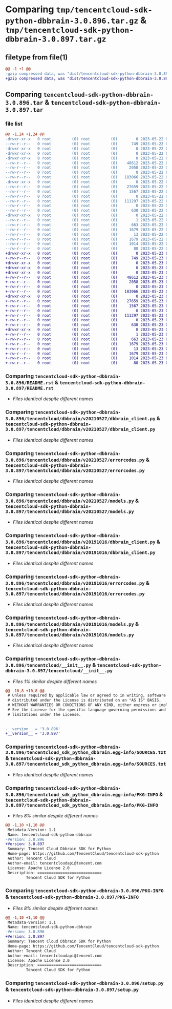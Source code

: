 # Comparing `tmp/tencentcloud-sdk-python-dbbrain-3.0.896.tar.gz` & `tmp/tencentcloud-sdk-python-dbbrain-3.0.897.tar.gz`

## filetype from file(1)

```diff
@@ -1 +1 @@
-gzip compressed data, was "dist/tencentcloud-sdk-python-dbbrain-3.0.896.tar", last modified: Mon May 22 00:20:51 2023, max compression
+gzip compressed data, was "dist/tencentcloud-sdk-python-dbbrain-3.0.897.tar", last modified: Tue May 23 02:20:21 2023, max compression
```

## Comparing `tencentcloud-sdk-python-dbbrain-3.0.896.tar` & `tencentcloud-sdk-python-dbbrain-3.0.897.tar`

### file list

```diff
@@ -1,24 +1,24 @@
-drwxr-xr-x   0 root         (0) root         (0)        0 2023-05-22 00:20:51.000000 tencentcloud-sdk-python-dbbrain-3.0.896/
--rw-r--r--   0 root         (0) root         (0)      749 2023-05-22 00:20:51.000000 tencentcloud-sdk-python-dbbrain-3.0.896/README.rst
-drwxr-xr-x   0 root         (0) root         (0)        0 2023-05-22 00:20:51.000000 tencentcloud-sdk-python-dbbrain-3.0.896/tencentcloud/
-drwxr-xr-x   0 root         (0) root         (0)        0 2023-05-22 00:20:51.000000 tencentcloud-sdk-python-dbbrain-3.0.896/tencentcloud/dbbrain/
-drwxr-xr-x   0 root         (0) root         (0)        0 2023-05-22 00:20:51.000000 tencentcloud-sdk-python-dbbrain-3.0.896/tencentcloud/dbbrain/v20210527/
--rw-r--r--   0 root         (0) root         (0)    48612 2023-05-22 00:20:51.000000 tencentcloud-sdk-python-dbbrain-3.0.896/tencentcloud/dbbrain/v20210527/dbbrain_client.py
--rw-r--r--   0 root         (0) root         (0)     2058 2023-05-22 00:20:51.000000 tencentcloud-sdk-python-dbbrain-3.0.896/tencentcloud/dbbrain/v20210527/errorcodes.py
--rw-r--r--   0 root         (0) root         (0)        0 2023-05-22 00:20:51.000000 tencentcloud-sdk-python-dbbrain-3.0.896/tencentcloud/dbbrain/v20210527/__init__.py
--rw-r--r--   0 root         (0) root         (0)   183066 2023-05-22 00:20:51.000000 tencentcloud-sdk-python-dbbrain-3.0.896/tencentcloud/dbbrain/v20210527/models.py
-drwxr-xr-x   0 root         (0) root         (0)        0 2023-05-22 00:20:51.000000 tencentcloud-sdk-python-dbbrain-3.0.896/tencentcloud/dbbrain/v20191016/
--rw-r--r--   0 root         (0) root         (0)    27659 2023-05-22 00:20:51.000000 tencentcloud-sdk-python-dbbrain-3.0.896/tencentcloud/dbbrain/v20191016/dbbrain_client.py
--rw-r--r--   0 root         (0) root         (0)     1567 2023-05-22 00:20:51.000000 tencentcloud-sdk-python-dbbrain-3.0.896/tencentcloud/dbbrain/v20191016/errorcodes.py
--rw-r--r--   0 root         (0) root         (0)        0 2023-05-22 00:20:51.000000 tencentcloud-sdk-python-dbbrain-3.0.896/tencentcloud/dbbrain/v20191016/__init__.py
--rw-r--r--   0 root         (0) root         (0)   111297 2023-05-22 00:20:51.000000 tencentcloud-sdk-python-dbbrain-3.0.896/tencentcloud/dbbrain/v20191016/models.py
--rw-r--r--   0 root         (0) root         (0)        0 2023-05-22 00:20:51.000000 tencentcloud-sdk-python-dbbrain-3.0.896/tencentcloud/dbbrain/__init__.py
--rw-r--r--   0 root         (0) root         (0)      630 2023-05-22 00:20:51.000000 tencentcloud-sdk-python-dbbrain-3.0.896/tencentcloud/__init__.py
-drwxr-xr-x   0 root         (0) root         (0)        0 2023-05-22 00:20:51.000000 tencentcloud-sdk-python-dbbrain-3.0.896/tencentcloud_sdk_python_dbbrain.egg-info/
--rw-r--r--   0 root         (0) root         (0)        1 2023-05-22 00:20:51.000000 tencentcloud-sdk-python-dbbrain-3.0.896/tencentcloud_sdk_python_dbbrain.egg-info/dependency_links.txt
--rw-r--r--   0 root         (0) root         (0)      663 2023-05-22 00:20:51.000000 tencentcloud-sdk-python-dbbrain-3.0.896/tencentcloud_sdk_python_dbbrain.egg-info/SOURCES.txt
--rw-r--r--   0 root         (0) root         (0)     1679 2023-05-22 00:20:51.000000 tencentcloud-sdk-python-dbbrain-3.0.896/tencentcloud_sdk_python_dbbrain.egg-info/PKG-INFO
--rw-r--r--   0 root         (0) root         (0)       13 2023-05-22 00:20:51.000000 tencentcloud-sdk-python-dbbrain-3.0.896/tencentcloud_sdk_python_dbbrain.egg-info/top_level.txt
--rw-r--r--   0 root         (0) root         (0)     1679 2023-05-22 00:20:51.000000 tencentcloud-sdk-python-dbbrain-3.0.896/PKG-INFO
--rw-r--r--   0 root         (0) root         (0)     1014 2023-05-22 00:20:51.000000 tencentcloud-sdk-python-dbbrain-3.0.896/setup.py
--rw-r--r--   0 root         (0) root         (0)       88 2023-05-22 00:20:51.000000 tencentcloud-sdk-python-dbbrain-3.0.896/setup.cfg
+drwxr-xr-x   0 root         (0) root         (0)        0 2023-05-23 02:20:21.000000 tencentcloud-sdk-python-dbbrain-3.0.897/
+-rw-r--r--   0 root         (0) root         (0)      749 2023-05-23 02:20:21.000000 tencentcloud-sdk-python-dbbrain-3.0.897/README.rst
+drwxr-xr-x   0 root         (0) root         (0)        0 2023-05-23 02:20:21.000000 tencentcloud-sdk-python-dbbrain-3.0.897/tencentcloud/
+drwxr-xr-x   0 root         (0) root         (0)        0 2023-05-23 02:20:21.000000 tencentcloud-sdk-python-dbbrain-3.0.897/tencentcloud/dbbrain/
+drwxr-xr-x   0 root         (0) root         (0)        0 2023-05-23 02:20:21.000000 tencentcloud-sdk-python-dbbrain-3.0.897/tencentcloud/dbbrain/v20210527/
+-rw-r--r--   0 root         (0) root         (0)    48612 2023-05-23 02:20:21.000000 tencentcloud-sdk-python-dbbrain-3.0.897/tencentcloud/dbbrain/v20210527/dbbrain_client.py
+-rw-r--r--   0 root         (0) root         (0)     2058 2023-05-23 02:20:21.000000 tencentcloud-sdk-python-dbbrain-3.0.897/tencentcloud/dbbrain/v20210527/errorcodes.py
+-rw-r--r--   0 root         (0) root         (0)        0 2023-05-23 02:20:21.000000 tencentcloud-sdk-python-dbbrain-3.0.897/tencentcloud/dbbrain/v20210527/__init__.py
+-rw-r--r--   0 root         (0) root         (0)   183066 2023-05-23 02:20:21.000000 tencentcloud-sdk-python-dbbrain-3.0.897/tencentcloud/dbbrain/v20210527/models.py
+drwxr-xr-x   0 root         (0) root         (0)        0 2023-05-23 02:20:21.000000 tencentcloud-sdk-python-dbbrain-3.0.897/tencentcloud/dbbrain/v20191016/
+-rw-r--r--   0 root         (0) root         (0)    27659 2023-05-23 02:20:21.000000 tencentcloud-sdk-python-dbbrain-3.0.897/tencentcloud/dbbrain/v20191016/dbbrain_client.py
+-rw-r--r--   0 root         (0) root         (0)     1567 2023-05-23 02:20:21.000000 tencentcloud-sdk-python-dbbrain-3.0.897/tencentcloud/dbbrain/v20191016/errorcodes.py
+-rw-r--r--   0 root         (0) root         (0)        0 2023-05-23 02:20:21.000000 tencentcloud-sdk-python-dbbrain-3.0.897/tencentcloud/dbbrain/v20191016/__init__.py
+-rw-r--r--   0 root         (0) root         (0)   111297 2023-05-23 02:20:21.000000 tencentcloud-sdk-python-dbbrain-3.0.897/tencentcloud/dbbrain/v20191016/models.py
+-rw-r--r--   0 root         (0) root         (0)        0 2023-05-23 02:20:21.000000 tencentcloud-sdk-python-dbbrain-3.0.897/tencentcloud/dbbrain/__init__.py
+-rw-r--r--   0 root         (0) root         (0)      630 2023-05-23 02:20:21.000000 tencentcloud-sdk-python-dbbrain-3.0.897/tencentcloud/__init__.py
+drwxr-xr-x   0 root         (0) root         (0)        0 2023-05-23 02:20:21.000000 tencentcloud-sdk-python-dbbrain-3.0.897/tencentcloud_sdk_python_dbbrain.egg-info/
+-rw-r--r--   0 root         (0) root         (0)        1 2023-05-23 02:20:21.000000 tencentcloud-sdk-python-dbbrain-3.0.897/tencentcloud_sdk_python_dbbrain.egg-info/dependency_links.txt
+-rw-r--r--   0 root         (0) root         (0)      663 2023-05-23 02:20:21.000000 tencentcloud-sdk-python-dbbrain-3.0.897/tencentcloud_sdk_python_dbbrain.egg-info/SOURCES.txt
+-rw-r--r--   0 root         (0) root         (0)     1679 2023-05-23 02:20:21.000000 tencentcloud-sdk-python-dbbrain-3.0.897/tencentcloud_sdk_python_dbbrain.egg-info/PKG-INFO
+-rw-r--r--   0 root         (0) root         (0)       13 2023-05-23 02:20:21.000000 tencentcloud-sdk-python-dbbrain-3.0.897/tencentcloud_sdk_python_dbbrain.egg-info/top_level.txt
+-rw-r--r--   0 root         (0) root         (0)     1679 2023-05-23 02:20:21.000000 tencentcloud-sdk-python-dbbrain-3.0.897/PKG-INFO
+-rw-r--r--   0 root         (0) root         (0)     1014 2023-05-23 02:20:21.000000 tencentcloud-sdk-python-dbbrain-3.0.897/setup.py
+-rw-r--r--   0 root         (0) root         (0)       88 2023-05-23 02:20:21.000000 tencentcloud-sdk-python-dbbrain-3.0.897/setup.cfg
```

### Comparing `tencentcloud-sdk-python-dbbrain-3.0.896/README.rst` & `tencentcloud-sdk-python-dbbrain-3.0.897/README.rst`

 * *Files identical despite different names*

### Comparing `tencentcloud-sdk-python-dbbrain-3.0.896/tencentcloud/dbbrain/v20210527/dbbrain_client.py` & `tencentcloud-sdk-python-dbbrain-3.0.897/tencentcloud/dbbrain/v20210527/dbbrain_client.py`

 * *Files identical despite different names*

### Comparing `tencentcloud-sdk-python-dbbrain-3.0.896/tencentcloud/dbbrain/v20210527/errorcodes.py` & `tencentcloud-sdk-python-dbbrain-3.0.897/tencentcloud/dbbrain/v20210527/errorcodes.py`

 * *Files identical despite different names*

### Comparing `tencentcloud-sdk-python-dbbrain-3.0.896/tencentcloud/dbbrain/v20210527/models.py` & `tencentcloud-sdk-python-dbbrain-3.0.897/tencentcloud/dbbrain/v20210527/models.py`

 * *Files identical despite different names*

### Comparing `tencentcloud-sdk-python-dbbrain-3.0.896/tencentcloud/dbbrain/v20191016/dbbrain_client.py` & `tencentcloud-sdk-python-dbbrain-3.0.897/tencentcloud/dbbrain/v20191016/dbbrain_client.py`

 * *Files identical despite different names*

### Comparing `tencentcloud-sdk-python-dbbrain-3.0.896/tencentcloud/dbbrain/v20191016/errorcodes.py` & `tencentcloud-sdk-python-dbbrain-3.0.897/tencentcloud/dbbrain/v20191016/errorcodes.py`

 * *Files identical despite different names*

### Comparing `tencentcloud-sdk-python-dbbrain-3.0.896/tencentcloud/dbbrain/v20191016/models.py` & `tencentcloud-sdk-python-dbbrain-3.0.897/tencentcloud/dbbrain/v20191016/models.py`

 * *Files identical despite different names*

### Comparing `tencentcloud-sdk-python-dbbrain-3.0.896/tencentcloud/__init__.py` & `tencentcloud-sdk-python-dbbrain-3.0.897/tencentcloud/__init__.py`

 * *Files 1% similar despite different names*

```diff
@@ -10,8 +10,8 @@
 # Unless required by applicable law or agreed to in writing, software
 # distributed under the License is distributed on an "AS IS" BASIS,
 # WITHOUT WARRANTIES OR CONDITIONS OF ANY KIND, either express or implied.
 # See the License for the specific language governing permissions and
 # limitations under the License.
 
 
-__version__ = '3.0.896'
+__version__ = '3.0.897'
```

### Comparing `tencentcloud-sdk-python-dbbrain-3.0.896/tencentcloud_sdk_python_dbbrain.egg-info/SOURCES.txt` & `tencentcloud-sdk-python-dbbrain-3.0.897/tencentcloud_sdk_python_dbbrain.egg-info/SOURCES.txt`

 * *Files identical despite different names*

### Comparing `tencentcloud-sdk-python-dbbrain-3.0.896/tencentcloud_sdk_python_dbbrain.egg-info/PKG-INFO` & `tencentcloud-sdk-python-dbbrain-3.0.897/tencentcloud_sdk_python_dbbrain.egg-info/PKG-INFO`

 * *Files 8% similar despite different names*

```diff
@@ -1,10 +1,10 @@
 Metadata-Version: 1.1
 Name: tencentcloud-sdk-python-dbbrain
-Version: 3.0.896
+Version: 3.0.897
 Summary: Tencent Cloud Dbbrain SDK for Python
 Home-page: https://github.com/TencentCloud/tencentcloud-sdk-python
 Author: Tencent Cloud
 Author-email: tencentcloudapi@tencent.com
 License: Apache License 2.0
 Description: ============================
         Tencent Cloud SDK for Python
```

### Comparing `tencentcloud-sdk-python-dbbrain-3.0.896/PKG-INFO` & `tencentcloud-sdk-python-dbbrain-3.0.897/PKG-INFO`

 * *Files 8% similar despite different names*

```diff
@@ -1,10 +1,10 @@
 Metadata-Version: 1.1
 Name: tencentcloud-sdk-python-dbbrain
-Version: 3.0.896
+Version: 3.0.897
 Summary: Tencent Cloud Dbbrain SDK for Python
 Home-page: https://github.com/TencentCloud/tencentcloud-sdk-python
 Author: Tencent Cloud
 Author-email: tencentcloudapi@tencent.com
 License: Apache License 2.0
 Description: ============================
         Tencent Cloud SDK for Python
```

### Comparing `tencentcloud-sdk-python-dbbrain-3.0.896/setup.py` & `tencentcloud-sdk-python-dbbrain-3.0.897/setup.py`

 * *Files identical despite different names*

